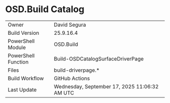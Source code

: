 ﻿# OSD.Build Catalog

| | |
|-|-|
| Owner | David Segura |
| Build Version | 25.9.16.4 |
| PowerShell Module | OSD.Build |
| PowerShell Function | Build-OSDCatalogSurfaceDriverPage |
| Files | build-driverpage.* |
| Build Workflow | GitHub Actions |
| Last Update | Wednesday, September 17, 2025 11:06:32 AM UTC |
